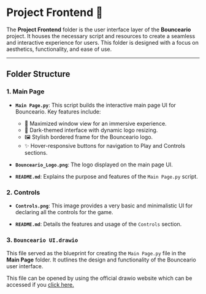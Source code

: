 # Project Frontend 💫

The **Project Frontend** folder is the user interface layer of the **Bounceario** project. It houses the necessary script and resources to create a seamless and interactive experience for users. This folder is designed with a focus on aesthetics, functionality, and ease of use.

---

## Folder Structure

### 1. Main Page
- **`Main Page.py`**: This script builds the interactive main page UI for Bounceario. Key features include:
  - 🌟 Maximized window view for an immersive experience.
  - 🎨 Dark-themed interface with dynamic logo resizing.
  - 🖼️ Stylish bordered frame for the Bounceario logo.
  - ✨ Hover-responsive buttons for navigation to Play and Controls sections.

- **`Bounceario_Logo.png`**: The logo displayed on the main page UI.

- **`README.md`**: Explains the purpose and features of the `Main Page.py` script.

### 2. Controls
- **`Controls.png`**: This image provides a very basic and minimalistic UI for declaring all the controls for the game.

- **`README.md`**: Details the features and usage of the `Controls` section.

### 3. `Bounceario UI.drawio`
This file served as the blueprint for creating the `Main Page.py` file in the **Main Page** folder. It outlines the design and functionality of the Bounceario user interface.

This file can be opened by using the official drawio website which can be accessed if you [click here.](https://www.drawio.com/)
